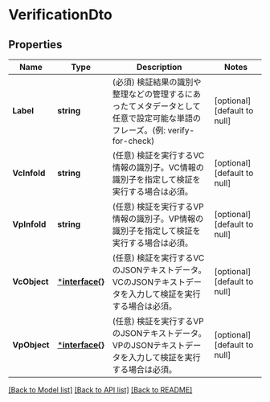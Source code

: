 # VerificationDto

## Properties
Name | Type | Description | Notes
------------ | ------------- | ------------- | -------------
**Label** | **string** | (必須) 検証結果の識別や整理などの管理するにあったてメタデータとして任意で設定可能な単語のフレーズ。(例: verify-for-check) | [optional] [default to null]
**VcInfoId** | **string** | (任意) 検証を実行するVC情報の識別子。VC情報の識別子を指定して検証を実行する場合は必須。 | [optional] [default to null]
**VpInfoId** | **string** | (任意) 検証を実行するVP情報の識別子。VP情報の識別子を指定して検証を実行する場合は必須。 | [optional] [default to null]
**VcObject** | [***interface{}**](interface{}.md) | (任意) 検証を実行するVCのJSONテキストデータ。VCのJSONテキストデータを入力して検証を実行する場合は必須。 | [optional] [default to null]
**VpObject** | [***interface{}**](interface{}.md) | (任意) 検証を実行するVPのJSONテキストデータ。VPのJSONテキストデータを入力して検証を実行する場合は必須。 | [optional] [default to null]

[[Back to Model list]](../README.md#documentation-for-models) [[Back to API list]](../README.md#documentation-for-api-endpoints) [[Back to README]](../README.md)

